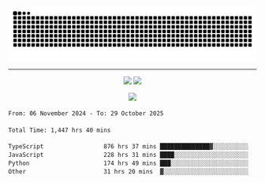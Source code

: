 <div align="center">
  <picture>
      <source
    media="(prefers-color-scheme: dark)"
      srcset="https://raw.githubusercontent.com/platane/snk/output/github-contribution-grid-snake-dark.svg"
      />
    <source
      media="(prefers-color-scheme: light)"
      srcset="https://raw.githubusercontent.com/xct007/xct007/output/github-contribution-grid-snake.svg"
      />
    <img
      alt="Snake"
      src="https://raw.githubusercontent.com/xct007/xct007/output/github-contribution-grid-snake.svg"
      />
  </picture>

</div>

___
<p align="center">
  <img src="https://readme-stats-blush-eta.vercel.app/api/top-langs/?username=xct007&layout=compact" />
  <img src="https://readme-stats-blush-eta.vercel.app/api?username=xct007&show_icons=true&theme=transparent&hide_title=true&include_all_commits=true" />
</p>

<p align="center">
  <img src="https://github-profile-trophy.vercel.app/?username=xct007&no-bg=true&rank=S,SS,SSS,A,AA,AAA,UNKNOWN,SECRET&row=3&title=-Followers,-Stars&margin-w=15&margin-h=15&column=2" />
</p>
<!--START_SECTION:waka-->

```txt
From: 06 November 2024 - To: 29 October 2025

Total Time: 1,447 hrs 40 mins

TypeScript                 876 hrs 37 mins ██████████████▓░░░░░░░░░░   59.27 %
JavaScript                 228 hrs 31 mins ████░░░░░░░░░░░░░░░░░░░░░   15.45 %
Python                     174 hrs 49 mins ███░░░░░░░░░░░░░░░░░░░░░░   11.82 %
Other                      31 hrs 20 mins  ▓░░░░░░░░░░░░░░░░░░░░░░░░   02.12 %
```

<!--END_SECTION:waka-->
